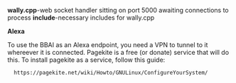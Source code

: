**wally.cpp**-web socket handler sitting on port 5000 awaiting connections to process
**include**-necessary includes for wally.cpp


**Alexa**

To use the BBAI as an Alexa endpoint, you need a VPN to tunnel to it whereever it is connected.  Pagekite is a free (or donate) service that will do this.  To install pagekite as a service, follow this guide:

      https://pagekite.net/wiki/Howto/GNULinux/ConfigureYourSystem/
